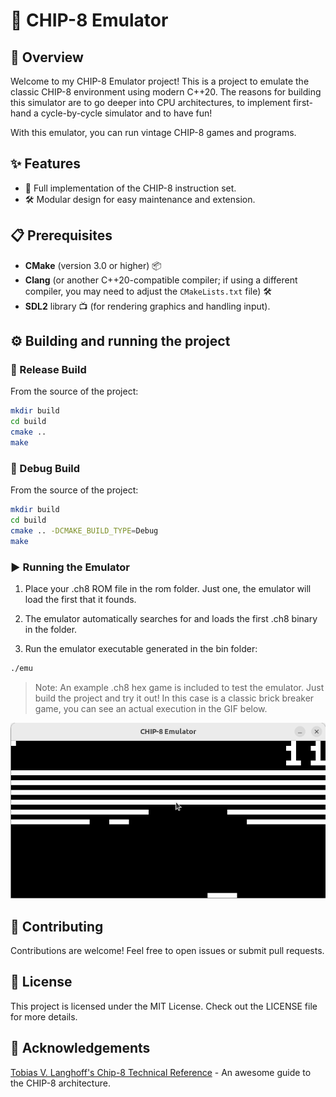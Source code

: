 # 🤖 CHIP-8 Emulator

## 🌟 Overview

Welcome to my CHIP-8 Emulator project! This is a project to emulate the classic CHIP-8 environment using modern C++20. The reasons for building this simulator are to go deeper into CPU architectures, to implement first-hand a cycle-by-cycle simulator and to have fun!

With this emulator, you can run vintage CHIP-8 games and programs. 

## ✨ Features

- 🚀 Full implementation of the CHIP-8 instruction set.
- 🛠️ Modular design for easy maintenance and extension.

## 📋 Prerequisites

- **CMake** (version 3.0 or higher) 📦
- **Clang** (or another C++20-compatible compiler; if using a different compiler, you may need to adjust the `CMakeLists.txt` file) 🛠️
- **SDL2** library 📺 (for rendering graphics and handling input).

## ⚙️ Building and running the project

### 🚀 Release Build
From the source of the project:
```bash
mkdir build
cd build
cmake ..
make 
```

### 🐛 Debug Build
From the source of the project:
```bash
mkdir build
cd build
cmake .. -DCMAKE_BUILD_TYPE=Debug
make 
```
### ▶️ Running the Emulator
1. Place your <name>.ch8 ROM file in the rom folder. Just one, the emulator will load the first that it founds.

2. The emulator automatically searches for and loads the first .ch8 binary in the folder.

3. Run the emulator executable generated in the bin folder:
```bash
./emu 
```
> Note: An example .ch8 hex game is included to test the emulator. Just build the project and try it out! In this case is a classic brick breaker game, you can see an actual execution in the GIF below. 

![Alt Text](misc/example.gif)

## 🤝 Contributing

Contributions are welcome! Feel free to open issues or submit pull requests.

## 📄 License

This project is licensed under the MIT License. Check out the LICENSE file for more details.

## 🙏 Acknowledgements
[Tobias V. Langhoff's Chip-8 Technical Reference](https://tobiasvl.github.io/blog/write-a-chip-8-emulator/#annn-set-index) - An awesome guide to the CHIP-8 architecture.
